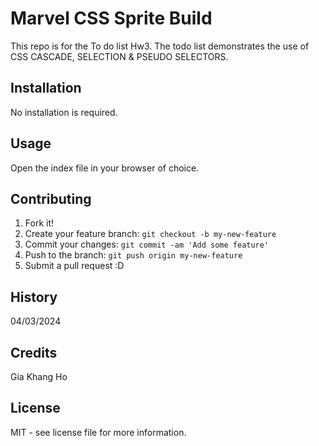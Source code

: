# Marvel CSS Sprite Build

This repo is for the To do list Hw3. The todo list demonstrates the use of  CSS CASCADE, SELECTION & PSEUDO SELECTORS. 

## Installation

No installation is required.

## Usage

Open the index file in your browser of choice.

## Contributing

1. Fork it!
2. Create your feature branch: `git checkout -b my-new-feature`
3. Commit your changes: `git commit -am 'Add some feature'`
4. Push to the branch: `git push origin my-new-feature`
5. Submit a pull request :D

## History

04/03/2024

## Credits

Gia Khang Ho

## License

MIT - see license file for more information.